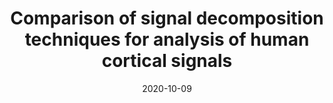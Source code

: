---
title: "Comparison of signal decomposition techniques for analysis of human cortical signals"
collection: publications
permalink: /publication/2020-jne-cortical-decomp
excerpt: ''
date: 2020-10-09
venue: 'Journal of Neural Engineering'
paperurl: ''
citation: 'Duraivel, S., Rao, A. T., Lu, C. W., Bentley, J. N., Stacey, W. C., Chestek, C. A., & Patil, P. G. (2020). &quot;Comparison of signal decomposition techniques for analysis of human cortical signals.&quot; <i>Journal of Neural Engineering</i>.'
---